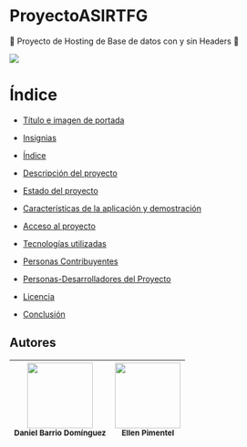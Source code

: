 # ProyectoASIRTFG
:construction: Proyecto de Hosting de Base de datos con y sin Headers :construction:

<p align="left">
  <img src="https://img.shields.io/badge/STATUS-EN%20DESAROLLO-green">
</p>


# Índice

* [Título e imagen de portada](#Título-e-imagen-de-portada)

* [Insignias](#insignias)

* [Índice](#índice)

* [Descripción del proyecto](#descripción-del-proyecto)

* [Estado del proyecto](#Estado-del-proyecto)

* [Características de la aplicación y demostración](#Características-de-la-aplicación-y-demostración)

* [Acceso al proyecto](#acceso-proyecto)

* [Tecnologías utilizadas](#tecnologías-utilizadas)

* [Personas Contribuyentes](#personas-contribuyentes)

* [Personas-Desarrolladores del Proyecto](#personas-desarrolladores)

* [Licencia](https://github.com/DanieBarrio/ProyectoASIRTFG/blob/main/LICENSE)

* [Conclusión](#conclusión)


## Autores

| <div align="center"><img src="https://avatars.githubusercontent.com/u/145673109?v=4" width="115"/><br><sub><strong>Daniel Barrio Domínguez</strong></sub></div> | <div align="center"><img src="https://avatars.githubusercontent.com/u/145720278?v=4" width="115"/><br><sub><strong>Ellen Pimentel</strong></sub></div> |
|:-----------------------------------------------------------------------------------------------------------------------------------------------------------:|:---------------------------------------------------------------------------------------------------------------------------------------------------------:|
